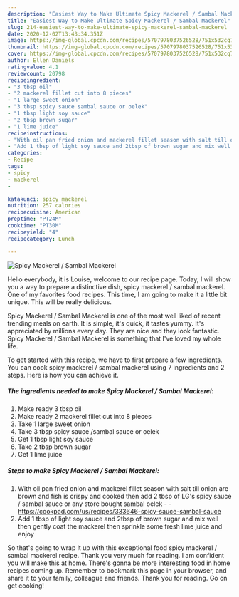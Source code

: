 ```yaml
---
description: "Easiest Way to Make Ultimate Spicy Mackerel / Sambal Mackerel"
title: "Easiest Way to Make Ultimate Spicy Mackerel / Sambal Mackerel"
slug: 214-easiest-way-to-make-ultimate-spicy-mackerel-sambal-mackerel
date: 2020-12-02T13:43:34.351Z
image: https://img-global.cpcdn.com/recipes/5707978037526528/751x532cq70/spicy-mackerel-sambal-mackerel-recipe-main-photo.jpg
thumbnail: https://img-global.cpcdn.com/recipes/5707978037526528/751x532cq70/spicy-mackerel-sambal-mackerel-recipe-main-photo.jpg
cover: https://img-global.cpcdn.com/recipes/5707978037526528/751x532cq70/spicy-mackerel-sambal-mackerel-recipe-main-photo.jpg
author: Ellen Daniels
ratingvalue: 4.1
reviewcount: 20798
recipeingredient:
- "3 tbsp oil"
- "2 mackerel fillet cut into 8 pieces"
- "1 large sweet onion"
- "3 tbsp spicy sauce sambal sauce or oelek"
- "1 tbsp light soy sauce"
- "2 tbsp brown sugar"
- "1 lime juice"
recipeinstructions:
- "With oil pan fried onion and mackerel fillet season with salt till onion are brown and fish is crispy and cooked then add 2 tbsp of LG&#39;s spicy sauce / sambal sauce or any store bought sambal oelek  https://cookpad.com/us/recipes/333646-spicy-sauce-sambal-sauce"
- "Add 1 tbsp of light soy sauce and 2tbsp of brown sugar and mix well then gently coat the mackerel then sprinkle some fresh lime juice and enjoy"
categories:
- Recipe
tags:
- spicy
- mackerel
- 

katakunci: spicy mackerel  
nutrition: 257 calories
recipecuisine: American
preptime: "PT24M"
cooktime: "PT30M"
recipeyield: "4"
recipecategory: Lunch

---
```



![Spicy Mackerel / Sambal Mackerel](https://img-global.cpcdn.com/recipes/5707978037526528/751x532cq70/spicy-mackerel-sambal-mackerel-recipe-main-photo.jpg)

Hello everybody, it is Louise, welcome to our recipe page. Today, I will show you a way to prepare a distinctive dish, spicy mackerel / sambal mackerel. One of my favorites food recipes. This time, I am going to make it a little bit unique. This will be really delicious.



Spicy Mackerel / Sambal Mackerel is one of the most well liked of recent trending meals on earth. It is simple, it's quick, it tastes yummy. It's appreciated by millions every day. They are nice and they look fantastic. Spicy Mackerel / Sambal Mackerel is something that I've loved my whole life.


To get started with this recipe, we have to first prepare a few ingredients. You can cook spicy mackerel / sambal mackerel using 7 ingredients and 2 steps. Here is how you can achieve it.

<!--inarticleads1-->

##### The ingredients needed to make Spicy Mackerel / Sambal Mackerel:

1. Make ready 3 tbsp oil
1. Make ready 2 mackerel fillet cut into 8 pieces
1. Take 1 large sweet onion
1. Take 3 tbsp spicy sauce /sambal sauce or oelek
1. Get 1 tbsp light soy sauce
1. Take 2 tbsp brown sugar
1. Get 1 lime juice




<!--inarticleads2-->

##### Steps to make Spicy Mackerel / Sambal Mackerel:

1. With oil pan fried onion and mackerel fillet season with salt till onion are brown and fish is crispy and cooked then add 2 tbsp of LG&#39;s spicy sauce / sambal sauce or any store bought sambal oelek -  - https://cookpad.com/us/recipes/333646-spicy-sauce-sambal-sauce
1. Add 1 tbsp of light soy sauce and 2tbsp of brown sugar and mix well then gently coat the mackerel then sprinkle some fresh lime juice and enjoy




So that's going to wrap it up with this exceptional food spicy mackerel / sambal mackerel recipe. Thank you very much for reading. I am confident you will make this at home. There's gonna be more interesting food in home recipes coming up. Remember to bookmark this page in your browser, and share it to your family, colleague and friends. Thank you for reading. Go on get cooking!
